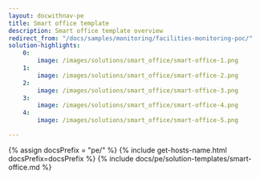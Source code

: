 ```yaml
---
layout: docwithnav-pe
title: Smart office template
description: Smart office template overview
redirect_from: "/docs/samples/monitoring/facilities-monitoring-poc/"
solution-highlights:
    0:
        image: /images/solutions/smart_office/smart-office-1.png
    1:
        image: /images/solutions/smart_office/smart-office-2.png
    2:
        image: /images/solutions/smart_office/smart-office-3.png
    3:
        image: /images/solutions/smart_office/smart-office-4.png
    4:
        image: /images/solutions/smart_office/smart-office-5.png

---
```


{% assign docsPrefix = "pe/" %}
{% include get-hosts-name.html docsPrefix=docsPrefix %}
{% include docs/pe/solution-templates/smart-office.md %}